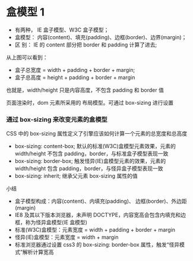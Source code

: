 # 盒模型 1

- 有两种， IE 盒子模型、W3C 盒子模型；
- 盒模型： 内容(content)、填充(padding)、边框(border)、边界(margin)；
- 区 别： IE 的 content 部分把 border 和 padding 计算了进去;

从上图可以看到：

- 盒子总宽度 = width + padding + border + margin;
- 盒子总高度 = height + padding + border + margin

也就是，width/height 只是内容高度，不包含 padding 和 border 值

页面渲染时，dom 元素所采用的 布局模型。可通过 box-sizing 进行设置

### 通过 box-sizing 来改变元素的盒模型

CSS 中的 box-sizing 属性定义了引擎应该如何计算一个元素的总宽度和总高度

- box-sizing: content-box; 默认的标准(W3C)盒模型元素效果，元素的 width/height 不包含 padding，border，与标准盒子模型表现一致
- box-sizing: border-box; 触发怪异(IE)盒模型元素的效果，元素的 width/height 包含 padding，border，与怪异盒子模型表现一致
- box-sizing: inherit; 继承父元素 box-sizing 属性的值

小结

- 盒子模型构成：内容(content)、内填充(padding)、 边框(border)、外边距(margin)
- IE8 及其以下版本浏览器，未声明 DOCTYPE，内容宽高会包含内填充和边框，称为怪异盒模型(IE 盒模型)
- 标准(W3C)盒模型：元素宽度 = width + padding + border + margin
- 怪异(IE)盒模型：元素宽度 = width + margin
- 标准浏览器通过设置 css3 的 box-sizing: border-box 属性，触发“怪异模式”解析计算宽高
